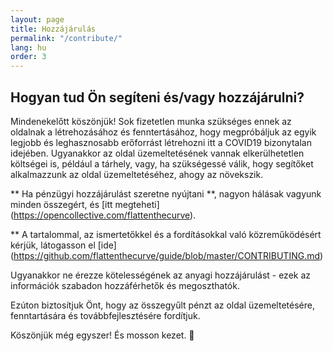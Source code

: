 ```yaml
---
layout: page
title: Hozzájárulás
permalink: "/contribute/"
lang: hu
order: 3
---
```

## Hogyan tud Ön segíteni és/vagy hozzájárulni? 

 Mindenekelőtt köszönjük! Sok fizetetlen munka szükséges ennek az oldalnak a létrehozásához és fenntertásához, hogy megpróbáljuk az egyik legjobb és leghasznosabb erőforrást létrehozni itt a  COVID19 bizonytalan idejében. Ugyanakkor az oldal üzemeltetésének vannak elkerülhetetlen költségei is, például a tárhely, vagy, ha szükségessé válik, hogy segítőket alkalmazzunk az oldal üzemeltetéséhez, ahogy az növekszik. 

 ** Ha pénzügyi hozzájárulást szeretne nyújtani **, nagyon hálásak vagyunk minden összegért, és [itt megteheti] (https://opencollective.com/flattenthecurve). 

 ** A tartalommal, az ismertetőkkel és a fordításokkal való közreműködésért kérjük, látogasson el [ide] (https://github.com/flattenthecurve/guide/blob/master/CONTRIBUTING.md) 

 Ugyanakkor ne érezze kötelességének az anyagi hozzájárulást - ezek az információk szabadon hozzáférhetők és megoszthatók. 

Ezúton biztosítjuk Önt, hogy az összegyűlt pénzt az oldal üzemeltetésére, fenntartására és továbbfejlesztésére fordítjuk.
 
 Köszönjük még egyszer! És mosson kezet. 🙂
